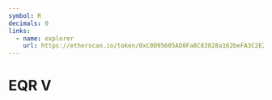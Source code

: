 ```yaml
---
symbol: R
decimals: 0
links:
  - name: explorer
    url: https://etherscan.io/token/0xC0D95605AD0Fa8C83028a162beFA3C2E2164580c
---
```


# EQR V
